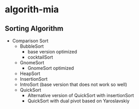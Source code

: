 # algorith-mia

## Sorting Algorithm
- Comparison Sort
  - BubbleSort
    - base version optimized
    - cocktailSort
  - GnomeSort
    - GnomeSort optimized
  - HeapSort
  - InsertionSort
  - IntroSort (base version that does not work so well)
  - QuickSort
    - Alternative version of QuickSort with insertionSort
    - QuickSort with dual pivot based on Yaroslavskiy
